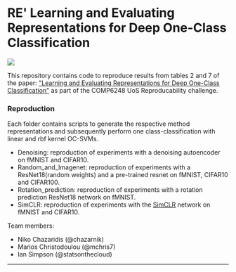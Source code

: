 # RE' Learning and Evaluating Representations for Deep One-Class Classification

![](./asset/paper_fig1)

This repository contains code to reproduce results from tables 2 and 7 of the paper: ["Learning and Evaluating Representations for Deep One-Class Classification"](https://openreview.net/forum?id=HCSgyPUfeDj) as part of the COMP6248 UoS Reproducability challenge.

### Reproduction
Each folder contains scripts to generate the respective method representations and subsequently perform one class-classification with linear and rbf kernel OC-SVMs.

- Denoising: reproduction of experiments with a denoising autoencoder on fMNIST and CIFAR10.
- Random_and_Imagenet: reproduction of experiments with a ResNet18(random weights) and a pre-trained resnet on fMNIST, CIFAR10 and CIFAR100.
- Rotation_prediction: reproduction of experiments with a rotation prediction ResNet18 network on fMNIST.
- SimCLR: reproduction of experiments with the [SimCLR](https://arxiv.org/abs/2002.05709) network on fMNIST and CIFAR10.

Team members:

- Niko Chazaridis (@chazarnik)
- Marios Christodoulou (@mchris7)
- Ian Simpson (@statsonthecloud)

---------------------------------------
